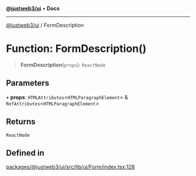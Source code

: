 [**@justweb3/ui**](../README.md) • **Docs**

***

[@justweb3/ui](../globals.md) / FormDescription

# Function: FormDescription()

> **FormDescription**(`props`): `ReactNode`

## Parameters

• **props**: `HTMLAttributes`\<`HTMLParagraphElement`\> & `RefAttributes`\<`HTMLParagraphElement`\>

## Returns

`ReactNode`

## Defined in

[packages/@justweb3/ui/src/lib/ui/Form/index.tsx:128](https://github.com/JustaName-id/JustaName-sdk/blob/dc845c10af242e3ca87d95ef392516ac0bfa8b95/packages/@justweb3/ui/src/lib/ui/Form/index.tsx#L128)
